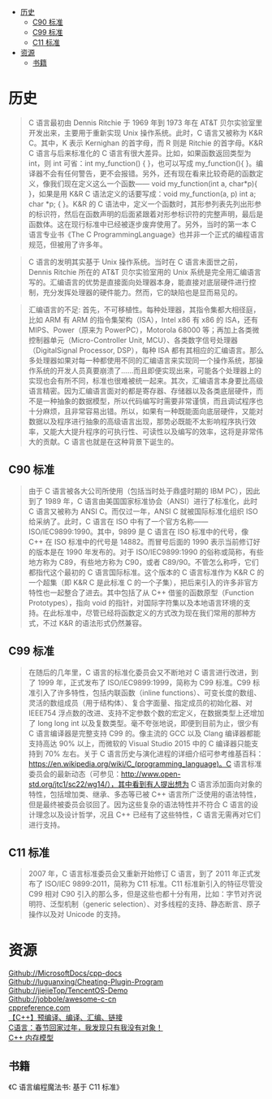 <!-- TOC -->

- [历史](#历史)
    - [C90 标准](#c90-标准)
    - [C99 标准](#c99-标准)
    - [C11 标准](#c11-标准)
- [资源](#资源)
    - [书籍](#书籍)

<!-- /TOC -->

# 历史

> C 语言最初由 Dennis Ritchie 于 1969 年到 1973 年在 AT&T 贝尔实验室里开发出来，主要用于重新实现 Unix 操作系统。此时，C 语言又被称为 K&R C。其中，K 表示 Kernighan 的首字母，而 R 则是 Ritchie 的首字母。K&R C 语言与后来标准化的 C 语言有很大差异。比如，如果函数返回类型为 int，则 int 可省：int my_function() { }，也可以写成 my_function(){ }。编译器不会有任何警告，更不会报错。另外，还有现在看来比较奇葩的函数定义，像我们现在定义这么一个函数—— void my_function(int a, char*p){ }，如果是用 K&R C 语法定义的话要写成：void my_function(a, p) int a; char *p; { }。K&R 的 C 语法中，定义一个函数时，其形参列表先列出形参的标识符，然后在函数声明的后面紧跟着对形参标识符的完整声明，最后是函数体。这在现行标准中已经被逐步废弃使用了。另外，当时的第一本 C 语言专业书《The C ProgrammingLanguage》也并非一个正式的编程语言规范，但被用了许多年。

> C 语言的发明其实基于 Unix 操作系统。当时在 C 语言未面世之前，Dennis Ritchie 所在的 AT&T 贝尔实验室用的 Unix 系统是完全用汇编语言写的。汇编语言的优势是直接面向处理器本身，能直接对底层硬件进行控制，充分发挥处理器的硬件能力。然而，它的缺陷也是显而易见的。

> 汇编语言的不足: 首先，不可移植性。每种处理器，其指令集都大相径庭，比如 ARM 有 ARM 的指令集架构（ISA），Intel x86 有 x86 的 ISA，还有 MIPS、Power（原来为 PowerPC），Motorola 68000 等；再加上各类微控制器单元（Micro-Controller Unit, MCU）、各类数字信号处理器（DigitalSignal Processor, DSP），每种 ISA 都有其相应的汇编语言。那么多处理器如果对每一种都使用不同的汇编语言来实现同一个操作系统，那操作系统的开发人员真要崩溃了……而且即便实现出来，可能各个处理器上的实现也会有所不同，标准也很难被统一起来。其次，汇编语言本身要比高级语言精密。因为汇编语言面对的都是寄存器、存储器以及各类底层硬件，而不是一种抽象的数据模型，所以代码编写时需要非常谨慎，而且调试程序也十分麻烦，且非常容易出错。所以，如果有一种既能面向底层硬件，又能对数据以及程序进行抽象的高级语言出现，那势必既能不太影响程序执行效率，又能大大提升程序的可执行性、可读性以及编写的效率，这将是非常伟大的贡献。C 语言也就是在这种背景下诞生的。

## C90 标准

> 由于 C 语言被各大公司所使用（包括当时处于鼎盛时期的 IBM PC），因此到了 1989 年，C 语言由美国国家标准协会（ANSI）进行了标准化，此时 C 语言又被称为 ANSI C。而仅过一年，ANSI C 就被国际标准化组织 ISO 给采纳了。此时，C 语言在 ISO 中有了一个官方名称—— ISO/IEC9899:1990。其中，9899 是 C 语言在 ISO 标准中的代号，像 C++ 在 ISO 标准中的代号是 14882。而冒号后面的 1990 表示当前修订好的版本是在 1990 年发布的。对于 ISO/IEC9899:1990 的俗称或简称，有些地方称为 C89，有些地方称为 C90，或者 C89/90。不管怎么称呼，它们都指代这个最初的 C 语言国际标准。这个版本的 C 语言标准作为 K&R C 的一个超集（即 K&R C 是此标准 C 的一个子集），把后来引入的许多非官方特性也一起整合了进去。其中包括了从 C++ 借鉴的函数原型（Function Prototypes），指向 void 的指针，对国际字符集以及本地语言环境的支持。在此标准中，尽管已经将函数定义的方式改为现在我们常用的那种方式，不过 K&R 的语法形式仍然兼容。

## C99 标准

> 在随后的几年里，C 语言的标准化委员会又不断地对 C 语言进行改进，到了 1999 年，正式发布了 ISO/IEC9899:1999，简称为 C99 标准。C99 标准引入了许多特性，包括内联函数（inline functions）、可变长度的数组、灵活的数组成员（用于结构体）、复合字面量、指定成员的初始化器、对 IEEE754 浮点数的改进、支持不定参数个数的宏定义，在数据类型上还增加了 long long int 以及复数类型。毫不夸张地说，即便到目前为止，很少有 C 语言编译器是完整支持 C99 的。像主流的 GCC 以及 Clang 编译器都能支持高达 90% 以上，而微软的 Visual Studio 2015 中的 C 编译器只能支持到 70% 左右。关于 C 语言历史与演化进程的详细介绍可参考维基百科：https://en.wikipedia.org/wiki/C_(programming_language)。C 语言标准委员会的最新动态（可参见：http://www.open-std.org/jtc1/sc22/wg14/），其中看到有人提出想为 C 语言添加面向对象的特性，包括增加类、继承、多态等已被 C++ 语言所广泛使用的语法特性，但是最终被委员会驳回了。因为这些复杂的语法特性并不符合 C 语言的设计理念以及设计哲学，况且 C++ 已经有了这些特性，C 语言无需再对它们进行支持。

## C11 标准

> 2007 年，C 语言标准委员会又重新开始修订 C 语言，到了 2011 年正式发布了 ISO/IEC 9899:2011，简称为 C11 标准。C11 标准新引入的特征尽管没 C99 相对 C90 引入的那么多，但是这些也都十分有用，比如：字节对齐说明符、泛型机制（generic selection）、对多线程的支持、静态断言、原子操作以及对 Unicode 的支持。

# 资源

[Github://MicrosoftDocs/cpp-docs](https://github.com/MicrosoftDocs/cpp-docs)<br>
[Github://luguanxing/Cheating-Plugin-Program](https://github.com/luguanxing/Cheating-Plugin-Program)<br>
[Github://jiejieTop/TencentOS-Demo](https://github.com/jiejieTop/TencentOS-Demo)<br>
[Github://jobbole/awesome-c-cn](https://github.com/jobbole/awesome-c-cn)<br>
[cppreference.com](https://en.cppreference.com/w/)<br>
[【C++】预编译、编译、汇编、链接](https://blog.csdn.net/weixin_40740059/article/details/84075653)<br>
[C语言：春节回家过年，我发现只有我没有对象！](https://mp.weixin.qq.com/s/QT6abxt5evqxU8kDuhfdHQ)<br>
[C++ 内存模型](https://paul.pub/cpp-memory-model/)<br>

## 书籍

《C 语言编程魔法书: 基于 C11 标准》<br>
